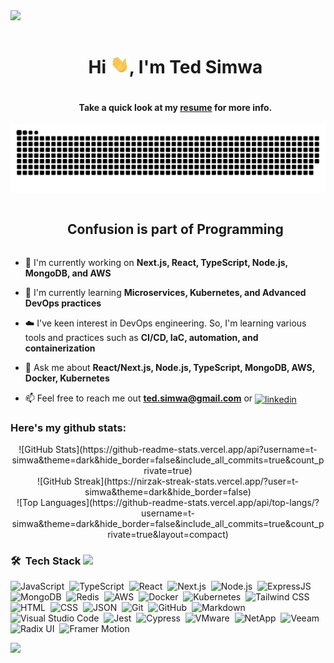 <!--horizontal divider(gradiant)-->
<img src="https://user-images.githubusercontent.com/73097560/115834477-dbab4500-a447-11eb-908a-139a6edaec5c.gif">

<!--h1 without bottom border-->
<div id="user-content-toc">
  <ul align="center">
    <summary>
      <h1 style="display: inline-block">
        Hi <img src="https://raw.githubusercontent.com/KevinPatel04/KevinPatel04/master/Hi.gif" width="30px">, I'm Ted Simwa
      </h1><br />
      <h4>Take a quick look at my <a href="https://drive.google.com/file/d/1WH4bbcUrIPtL2BP0MDV0H5InuMtxD6oV/view?usp=sharing" target="_blank">resume</a> for more info.</h4>
    </summary>
  </ul>
</div>



<!--- snake -->
<div align="center">
  <img  src="https://raw.githubusercontent.com/1999AZZAR/1999AZZAR/readme/resources/grid-snake.svg"
       alt="snake" /></a>
</div>


<!--h2 without bottom border-->
<div id="user-content-toc">
  <ul align="center">
    <summary><h2 style="display: inline-block">Confusion is part of Programming</h2></summary>
  </ul>
</div>


<!--Intro start-->
- 🔭 I'm currently working on **Next.js, React, TypeScript, Node.js, MongoDB, and AWS**

- 🌱 I'm currently learning **Microservices, Kubernetes, and Advanced DevOps practices**

- ☁️ I've keen interest in DevOps engineering. So, I'm learning various tools and practices such as **CI/CD, IaC, automation, and containerization**

- 💬 Ask me about **React/Next.js, Node.js, TypeScript, MongoDB, AWS, Docker, Kubernetes**

- 📫 Feel free to reach me out **ted.simwa@gmail.com** or <a href="https://www.linkedin.com/in/ted-simwa/" target="_blank">
    <img align="center" src="https://user-images.githubusercontent.com/88904952/234979284-68c11d7f-1acc-4f0c-ac78-044e1037d7b0.png" alt="linkedin" height="50" width="50" />
  </a>
<!--Intro end-->

<!--
**kodiworm/kodiworm** is a ✨ _special_ ✨ repository because its `README.md` (this file) appears on your GitHub profile.

Here are some ideas to get you started:

- 🔭 I'm currently working on ...
- 🌱 I'm currently learning ...
- 👯 I'm looking to collaborate on ...
- 🤔 I'm looking for help with ...
- 💬 Ask me about ...
- 📫 How to reach me: ...
- 😄 Pronouns: ...
- ⚡ Fun fact: ...
-->


<!--- github stats (start) -->
### Here's my github stats:
<div align="center">
  ![GitHub Stats](https://github-readme-stats.vercel.app/api?username=t-simwa&theme=dark&hide_border=false&include_all_commits=true&count_private=true)<br/>
  ![GitHub Streak](https://nirzak-streak-stats.vercel.app/?user=t-simwa&theme=dark&hide_border=false)<br/>
  ![Top Languages](https://github-readme-stats.vercel.app/api/top-langs/?username=t-simwa&theme=dark&hide_border=false&include_all_commits=true&count_private=true&layout=compact)
</div>

<!--- Tech Stack (start) -->
### 🛠 &nbsp;Tech Stack <img src = "https://media2.giphy.com/media/QssGEmpkyEOhBCb7e1/giphy.gif?cid=ecf05e47a0n3gi1bfqntqmob8g9aid1oyj2wr3ds3mg700bl&rid=giphy.gif" width = 32px>

![JavaScript](https://img.shields.io/badge/-JavaScript-05122A?style=flat&logo=javascript)&nbsp;
![TypeScript](https://img.shields.io/badge/-Typescript-05122A?style=flat&logo=typescript&logoColor=007ACC)&nbsp;
![React](https://img.shields.io/badge/-React-05122A?style=flat&logo=react&logoColor=3498DB)&nbsp;
![Next.js](https://img.shields.io/badge/-Next.js-05122A?style=flat&logo=next.js&logoColor=000000)&nbsp;
![Node.js](https://img.shields.io/badge/-Node.js-05122A?style=flat&logo=node.js&logoColor=339933)&nbsp;
![ExpressJS](https://img.shields.io/badge/-ExpressJS-05122A?style=flat&logo=express&logoColor=777BB4)&nbsp;
![MongoDB](https://img.shields.io/badge/-MongoDB-05122A?style=flat&logo=mongodb&logoColor=47A248)&nbsp;
![Redis](https://img.shields.io/badge/-Redis-05122A?style=flat&logo=redis&logoColor=DC382D)&nbsp;
![AWS](https://img.shields.io/badge/-AWS-05122A?style=flat&logo=amazon-aws&logoColor=FF9900)&nbsp;
![Docker](https://img.shields.io/badge/-Docker-05122A?style=flat&logo=docker&logoColor=2496ED)&nbsp;
![Kubernetes](https://img.shields.io/badge/-Kubernetes-05122A?style=flat&logo=kubernetes&logoColor=326CE5)&nbsp;
![Tailwind CSS](https://img.shields.io/badge/-Tailwind%20CSS-05122A?style=flat&logo=tailwind-css&logoColor=06B6D4)&nbsp;
![HTML](https://img.shields.io/badge/-HTML-05122A?style=flat&logo=HTML5)&nbsp;
![CSS](https://img.shields.io/badge/-CSS-05122A?style=flat&logo=CSS3&logoColor=1572B6)&nbsp;
![JSON](https://img.shields.io/badge/-JSON-05122A?style=flat&logo=json&logoColor=000000)&nbsp;
![Git](https://img.shields.io/badge/-Git-05122A?style=flat&logo=git)&nbsp;
![GitHub](https://img.shields.io/badge/-GitHub-05122A?style=flat&logo=github)&nbsp; 
![Markdown](https://img.shields.io/badge/-Markdown-05122A?style=flat&logo=markdown)&nbsp;
![Visual Studio Code](https://img.shields.io/badge/-Visual%20Studio%20Code-05122A?style=flat&logo=visual-studio-code&logoColor=007ACC)&nbsp;
![Jest](https://img.shields.io/badge/-Jest-05122A?style=flat&logo=jest&logoColor=C21325)&nbsp;
![Cypress](https://img.shields.io/badge/-Cypress-05122A?style=flat&logo=cypress&logoColor=17202C)&nbsp;
![VMware](https://img.shields.io/badge/-VMware-05122A?style=flat&logo=vmware&logoColor=607078)&nbsp;
![NetApp](https://img.shields.io/badge/-NetApp-05122A?style=flat&logo=netapp&logoColor=0067C5)&nbsp;
![Veeam](https://img.shields.io/badge/-Veeam-05122A?style=flat&logo=veeam&logoColor=00B336)&nbsp;
![Radix UI](https://img.shields.io/badge/-Radix%20UI-05122A?style=flat&logo=radix-ui&logoColor=161618)&nbsp;
![Framer Motion](https://img.shields.io/badge/-Framer%20Motion-05122A?style=flat&logo=framer&logoColor=0055FF)&nbsp;

<!--- Tech Stack (end) -->


<!--horizontal divider(gradiant)-->
<img src="https://user-images.githubusercontent.com/73097560/115834477-dbab4500-a447-11eb-908a-139a6edaec5c.gif">
